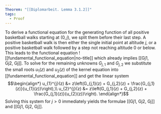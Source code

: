 ```yaml
---
Theorem: "[[Diplomarbeit. Lemma 3.1.2]]"
tags:
  - Proof
---
```


To derive a functional equation for the generating function of all positive basketball walks starting at $(0,j)$, we split them before their last step. A positive basketball walk is then either the single initial point at altitude $j$, or a positive basketball walk followed by a step not reaching altitude $0$ or below. 
This leads to the functional equation 
![[fundamental_functional_equation|no-title]]
which already implies [[Gj1, Gj2, Gj]].
To solve for the remaining unknowns $G_{j,1}$ and $G_{j,2}$ we 
substitute the small roots $u_{1}(z)$ and $u_{2}(z)$ of the kernel equation into [[fundamental_functional_equation]] and get the linear system
$$\begin{align*}
u_{1}^{j}(z) &= z\left(G_{j,1}(z) + G_{j,2}(z) + \frac{G_{j,1}(z)}{u_{1}(z)}\right),\\
u_{2}^{j}(z) &= z\left(G_{j,1}(z) + G_{j,2}(z) + \frac{G_{j,1}(z)}{u_{2}(z)}\right).
\end{align*}$$
Solving this system for $j > 0$ immediately yields the formulae [[Gj1, Gj2, Gj]] and [[Gj1, Gj2, Gj]].

